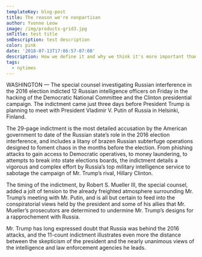 ```yaml
---
templateKey: blog-post
title: The reason we're nonpartisan
author: Yvonne Leow
image: /img/products-grid3.jpg
smTitle: test title
smDescription: test description
color: pink
date: '2018-07-13T17:06:57-07:00'
description: How we define it and why we think it's more important than ever
tags:
  - nytimes
---
```

WASHINGTON — The special counsel investigating Russian interference in the 2016 election indicted 12 Russian intelligence officers on Friday in the hacking of the Democratic National Committee and the Clinton presidential campaign. The indictment came just three days before President Trump is planning to meet with President Vladimir V. Putin of Russia in Helsinki, Finland.



The 29-page indictment is the most detailed accusation by the American government to date of the Russian state’s role in the 2016 election interference, and includes a litany of brazen Russian subterfuge operations designed to foment chaos in the months before the election. From phishing attacks to gain access to Democratic operatives, to money laundering, to attempts to break into state elections boards, the indictment details a vigorous and complex effort by Russia’s top military intelligence service to sabotage the campaign of Mr. Trump’s rival, Hillary Clinton.



The timing of the indictment, by Robert S. Mueller III, the special counsel, added a jolt of tension to the already freighted atmosphere surrounding Mr. Trump’s meeting with Mr. Putin, and is all but certain to feed into the conspiratorial views held by the president and some of his allies that Mr. Mueller’s prosecutors are determined to undermine Mr. Trump’s designs for a rapprochement with Russia.

Mr. Trump has long expressed doubt that Russia was behind the 2016 attacks, and the 11-count indictment illustrates even more the distance between the skepticism of the president and the nearly unanimous views of the intelligence and law enforcement agencies he leads.
